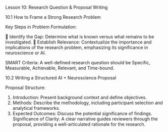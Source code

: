 Lesson 10: Research Question & Proposal Writing 

10.1 How to Frame a Strong Research Problem 

Key Steps in Problem Formulation: 

 Identify the Gap: Determine what is known versus what remains to be investigated. 
 Establish Relevance: Contextualize the importance and implications of the research 
problem, emphasizing its significance in neuroscience or AI. 

SMART Criteria: A well-defined research question should be Specific, Measurable, 
Achievable, Relevant, and Time-bound. 

10.2 Writing a Structured AI + Neuroscience Proposal 

Proposal Structure: 

1. Introduction: Present background context and define objectives. 
2. Methods: Describe the methodology, including participant selection and analytical 
frameworks. 
3. Expected Outcomes: Discuss the potential significance of findings. 
Significance of Clarity: A clear narrative guides reviewers through the proposal, providing a 
well-articulated rationale for the research.
